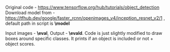 Original code - https://www.tensorflow.org/hub/tutorials/object_detection \
Download model from - https://tfhub.dev/google/faster_rcnn/openimages_v4/inception_resnet_v2/1 , default path in script is **\model**

Input images - **\eval**, Output - **\evald**. Code is just slightly modified to draw boxes around specific classes. It prints if an object is included or not + object scores.
